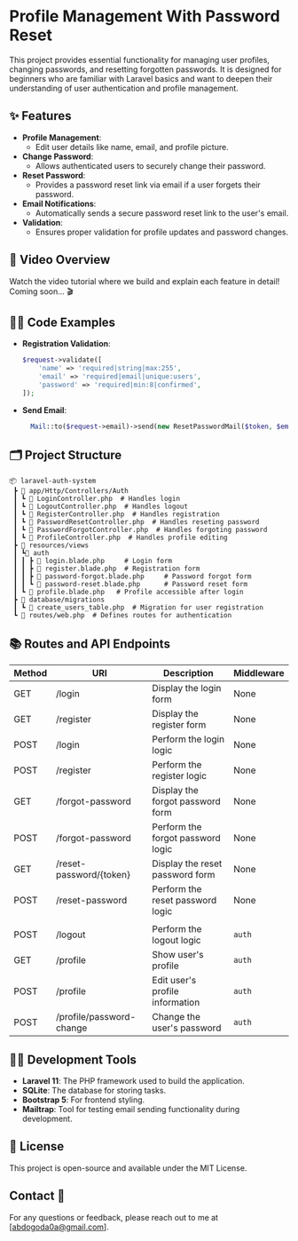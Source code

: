 # Profile Management With Password Reset

This project provides essential functionality for managing user profiles, changing passwords, and resetting forgotten passwords. It is designed for beginners who are familiar with Laravel basics and want to deepen their understanding of user authentication and profile management.

## ✨ Features

- **Profile Management**: 
  - Edit user details like name, email, and profile picture.
- **Change Password**: 
  - Allows authenticated users to securely change their password.
- **Reset Password**: 
  - Provides a password reset link via email if a user forgets their password.
- **Email Notifications**: 
  - Automatically sends a secure password reset link to the user's email.
- **Validation**: 
  - Ensures proper validation for profile updates and password changes.

## 🎥 Video Overview
Watch the video tutorial where we build and explain each feature in detail! Coming soon... 🎬

## 👨‍💻 Code Examples

- **Registration Validation**:
  ```php
  $request->validate([
      'name' => 'required|string|max:255',
      'email' => 'required|email|unique:users',
      'password' => 'required|min:8|confirmed',
  ]);
  ```

- **Send Email**:
  ```php
    Mail::to($request->email)->send(new ResetPasswordMail($token, $email));
  ```

## 🗂️ Project Structure

```
📦 laravel-auth-system
 ┣ 📂 app/Http/Controllers/Auth
 ┃ ┗ 📄 LoginController.php  # Handles login
 ┃ ┗ 📄 LogoutController.php  # Handles logout
 ┃ ┗ 📄 RegisterController.php  # Handles registration
 ┃ ┗ 📄 PasswordResetController.php  # Handles reseting password
 ┃ ┗ 📄 PasswordForgotController.php  # Handles forgoting password
 ┃ ┗ 📄 ProfileController.php  # Handles profile editing
 ┣ 📂 resources/views
 ┃ ┗📂 auth
 ┃ ┃ ┣ 📄 login.blade.php     # Login form
 ┃ ┃ ┣ 📄 register.blade.php  # Registration form
 ┃ ┃ ┣ 📄 password-forgot.blade.php     # Password forgot form
 ┃ ┃ ┗ 📄 password-reset.blade.php      # Password reset form
 ┃ ┗ 📄 profile.blade.php   # Profile accessible after login
 ┣ 📂 database/migrations
 ┃ ┗ 📄 create_users_table.php  # Migration for user registration
 ┗ 📄 routes/web.php  # Defines routes for authentication
```

## 📚 Routes and API Endpoints

| Method | URI                        | Description                              | Middleware |
|--------|----------------------------|------------------------------------------|------------|
| GET    | /login                     | Display the login form                   |    None    |
| GET    | /register                  | Display the register form                |    None    |
| POST   | /login                     | Perform the login logic                  |    None    |
| POST   | /register                  | Perform the register logic               |    None    |
| GET    | /forgot-password           | Display the forgot password form         |    None    |
| POST   | /forgot-password           | Perform the forgot password logic        |    None    |
| GET    | /reset-password/{token}    | Display the reset password form          |    None    |
| POST   | /reset-password            | Perform the reset password logic         |    None    |
|        |                            |                                          |            |
| POST   | /logout                    | Perform the logout logic                 |    `auth`  |
| GET    | /profile                   | Show user's profile                      |    `auth`  |
| POST   | /profile                   | Edit user's profile information          |    `auth`  |
| POST   | /profile/password-change   | Change the user's password               |    `auth`  |



## 👨‍💻 Development Tools

- **Laravel 11**: The PHP framework used to build the application.
- **SQLite**: The database for storing tasks.
- **Bootstrap 5**: For frontend styling.
- **Mailtrap**: Tool for testing email sending functionality during development.

## 📜 License

This project is open-source and available under the MIT License.

## Contact 📧

For any questions or feedback, please reach out to me at [abdogoda0a@gmail.com].